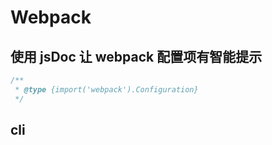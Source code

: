 # Webpack

## 使用 jsDoc 让 webpack 配置项有智能提示

```js
/**
 * @type {import('webpack').Configuration}
 */
```

## cli
